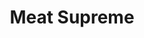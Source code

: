 ---
title: 'Meat Supreme'
type: 'Meat'
description: 'Lorem ipsum dolor sit amet consectetur adipisicing elit. Obcaecati sint cumque voluptatem cupiditate odit corporis.'
price: 119
---